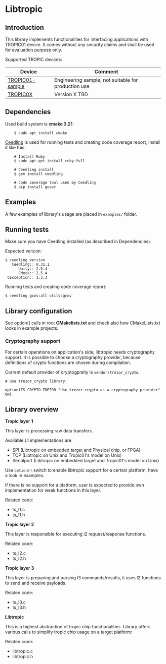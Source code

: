 # Libtropic

## Introduction

This library implements functionalities for interfacing applications with TROPIC01 device. It comes without any security claims and shall be used for evaluation purpose only.

Supported TROPIC devices:

|Device                                                  |Comment                                               |
|--------------------------------------------------------|------------------------------------------------------|
|[TROPIC01-sample](https://www.tropicsquare.com/TROPIC01)| Engineering sample, not suitable for production use  |
|[TROPIC0X](https://www.tropicsquare.com/TROPIOC0X)      | Version X TBD                                        |



## Dependencies

Used build system is **cmake 3.21**:

```
    $ sudo apt install cmake
``` 

[Ceedling](https://www.throwtheswitch.com) is used for running tests and creating code coverage report, install it like this:

```
    # Install Ruby
    $ sudo apt-get install ruby-full

    # Ceedling install
    $ gem install ceedling

    # Code coverage tool used by Ceedling
    $ pip install gcovr
```


## Examples

A few examples of library's usage are placed in `examples/` folder.


## Running tests

Make sure you have Ceedling installed (as described in Dependencies).

Expected version:

```
$ ceedling version
   Ceedling:: 0.31.1
      Unity:: 2.5.4
      CMock:: 2.5.4
 CException:: 1.3.3

```

Running tests and creating code coverage report:

```
$ ceedling gcov:all utils:gcov
```

## Library configuration

See option() calls in root **CMakelists.txt** and check also how CMakeLists.txt looks in example projects.

### Cryptography support

For certain operations on application's side, libtropic needs cryptography support. It is possible to choose a cryptography provider, because definitions of crypto functions are chosen during compilation.

Current default provider of cryptogprahy is `vendor/trezor_crypto`.

```
# Use trezor_crypto library:

option(TS_CRYPTO_TREZOR "Use trezor_crypto as a cryptography provider" ON)
```


## Library overview

**Tropic layer 1**

 This layer is processing raw data transfers.

 Available L1 implementations are:

* SPI (Libtropic on embedded target and Physical chip, or FPGA)
* TCP (Libtropic on Unix and Tropic01's model on Unix)
* Serialport (Libtropic on embedded target and Tropic01's model on Unix)

Use `option()` switch to enable libtropic support for a certain platform, have a look in examples.

If there is no support for a platform, user is expected to provide own implementation for weak functions in this layer.

Related code:
* ts_l1.c
* ts_l1.h

**Tropic layer 2**

This layer is responsible for executing l2 request/response functions.

Related code:
* ts_l2.c
* ts_l2.h

**Tropic layer 3**

This layer is preparing and parsing l3 commands/results, it uses l2 functions to send and receive payloads.

Related code:
* ts_l3.c
* ts_l3.h

**Libtropic**

This is a highest abstraction of tropic chip functionalities.
Library offers various calls to simplify tropic chip usage on a target platform:

Related code:
* libtropic.c
* libtropic.h
